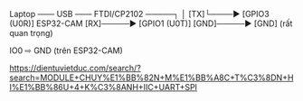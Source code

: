 

Laptop ─── USB ─── FTDI/CP2102 ─────┐
                                   │
                               [TX]└────▶ [GPIO3 (U0R)] ESP32-CAM
                               [RX]─────▶ [GPIO1 (U0T)]
                               [GND]─────▶ [GND] (rất quan trọng)

IO0 ⇨ GND (trên ESP32-CAM) 

https://dientuvietduc.com/search/?search=MODULE+CHUY%E1%BB%82N+M%E1%BB%A8C+T%C3%8DN+HI%E1%BB%86U+4+K%C3%8ANH+IIC+UART+SPI